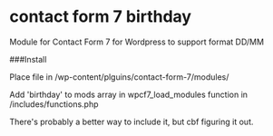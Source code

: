 contact form 7 birthday
=======================

Module for Contact Form 7 for Wordpress to support format DD/MM

###Install

Place file in /wp-content/plguins/contact-form-7/modules/

Add 'birthday' to mods array in wpcf7_load_modules function in /includes/functions.php

There's probably a better way to include it, but cbf figuring it out.
